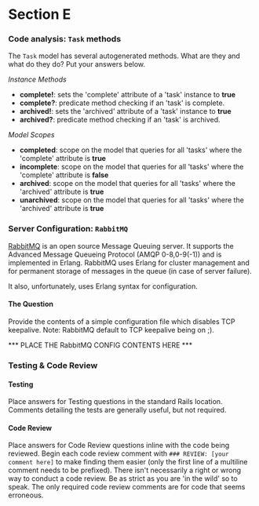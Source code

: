 # Section E

### Code analysis: `Task` methods

The `Task` model has several autogenerated methods.  What are they and what do they do?  Put your answers below.

*Instance Methods*
- **complete!**: sets the 'complete' attribute of a 'task' instance to **true**
- **complete?**: predicate method checking if an 'task' is complete.
- **archived!**: sets the 'archived' attribute of a 'task' instance to **true**
- **archived?**: predicate method checking if an 'task' is archived.

*Model Scopes*
- **completed**: scope on the model that queries for all 'tasks' where the 'complete' attribute is **true**
- **incomplete**: scope on the model that queries for all 'tasks' where the 'complete' attribute is **false**
- **archived**: scope on the model that queries for all 'tasks' where the 'archived' attribute is **true**
- **unarchived**: scope on the model that queries for all 'tasks' where the 'archived' attribute is **true**

### Server Configuration: `RabbitMQ`

[RabbitMQ](https://www.rabbitmq.com) is an open source Message Queuing server. It supports the Advanced Message Queueing Protocol (AMQP 0-8,0-9(-1)) and is implemented in Erlang. RabbitMQ uses Erlang for cluster management and for permanent storage of messages in the queue (in case of server failure).

It also, unfortunately, uses Erlang syntax for configuration.

#### The Question

Provide the contents of a simple configuration file which disables TCP keepalive.  Note: RabbitMQ default to TCP keepalive being on ;).

*** PLACE THE RabbitMQ CONFIG CONTENTS HERE ***

### Testing & Code Review

#### Testing

Place answers for Testing questions in the standard Rails location.  Comments detailing the tests are generally useful, but not required.

#### Code Review

Place answers for Code Review questions inline with the code being reviewed. Begin each code review comment with `### REVIEW: [your comment here]` to make finding them easier (only the first line of a multiline comment needs to be prefixed).  There isn't necessarily a right or wrong way to conduct a code review.  Be as strict as you are 'in the wild' so to speak.  The only required code review comments are for code that seems erroneous.
